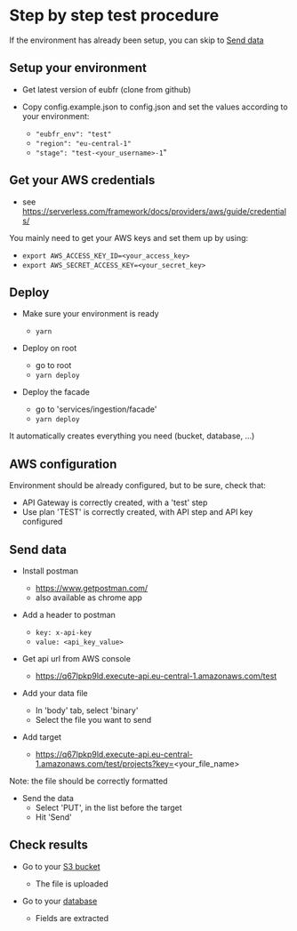 # Step by step test procedure

If the environment has already been setup, you can skip to [Send data](#send-data)

## Setup your environment

- Get latest version of eubfr (clone from github)

- Copy config.example.json to config.json and set the values according to your environment:
  - `"eubfr_env": "test"`
  - `"region": "eu-central-1"`
  - `"stage": "test-<your_username>-1`"

## Get your AWS credentials

- see https://serverless.com/framework/docs/providers/aws/guide/credentials/

You mainly need to get your AWS keys and set them up by using:
- `export AWS_ACCESS_KEY_ID=<your_access_key>`
- `export AWS_SECRET_ACCESS_KEY=<your_secret_key>`

## Deploy

- Make sure your environment is ready
  - `yarn`

- Deploy on root
  - go to root
  - `yarn deploy`

- Deploy the facade
  - go to 'services/ingestion/facade'
  - `yarn deploy`

It automatically creates everything you need (bucket, database, ...)

## AWS configuration

Environment should be already configured, but to be sure, check that:

- API Gateway is correctly created, with a 'test' step
- Use plan 'TEST' is correctly created, with API step and API key configured

## Send data

- Install postman
  - https://www.getpostman.com/
  - also available as chrome app

- Add a header to postman
  - `key: x-api-key`
  - `value: <api_key_value>`

- Get api url from AWS console
  - https://q67lpkp9ld.execute-api.eu-central-1.amazonaws.com/test

- Add your data file
  - In 'body' tab, select 'binary'
  - Select the file you want to send

- Add target
  - https://q67lpkp9ld.execute-api.eu-central-1.amazonaws.com/test/projects?key=<your_file_name>

Note: the file should be correctly formatted

- Send the data
  - Select 'PUT', in the list before the target
  - Hit 'Send'

## Check results

- Go to your [S3 bucket](https://s3.console.aws.amazon.com/s3/home?region=eu-central-1)
  - The file is uploaded

- Go to your [database](https://eu-central-1.console.aws.amazon.com/dynamodb/home?region=eu-central-1#tables:)
  - Fields are extracted
